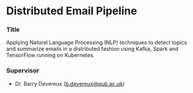 # Distributed Email Pipeline

### Title
Applying Natural Language Processing (NLP) techniques to detect topics and summarize emails in a distributed fashion 
using Kafka, Spark and TensorFlow running on Kubernetes.

### Supervisor
* Dr. Barry Devereux (b.devereux@qub.ac.uk)
